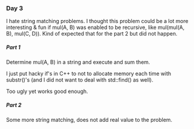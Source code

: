 ### Day 3

I hate string matching problems. I thought this problem could be a lot more interesting & fun if mul(A, B) was enabled to be recursive, like mul(mul(A, B), mul(C, D)). Kind of expected that for the part 2 but did not happen.

##### Part 1

Determine mul(A, B) in a string and execute and sum them.

I just put hacky if's in C++ to not to allocate memory each time with substr()'s (and I did not want to deal with std::find() as well).

Too ugly yet works good enough.

##### Part 2

Some more string matching, does not add real value to the problem.
